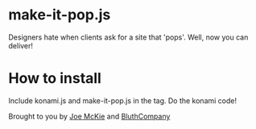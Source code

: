 make-it-pop.js
==============

Designers hate when clients ask for a site that 'pops'. Well, now you can deliver!

How to install
==============

Include konami.js and make-it-pop.js in the <head> tag. Do the konami code!

Brought to you by [Joe McKie](http://joemck.ie/) and [BluthCompany](http://bluth.is)
